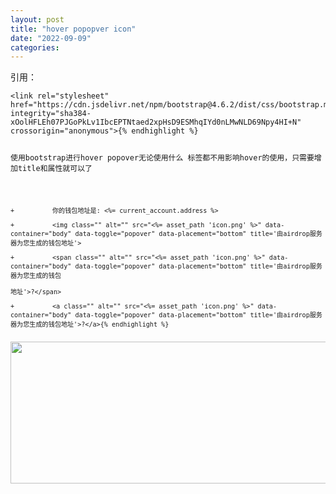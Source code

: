 ```yaml
---
layout: post
title: "hover popopver icon"
date: "2022-09-09"
categories: 
---
```

<p>引用：</p>

<pre>
<code>&lt;link rel=&quot;stylesheet&quot; href=&quot;https://cdn.jsdelivr.net/npm/bootstrap@4.6.2/dist/css/bootstrap.min.css&quot; integrity=&quot;sha384-xOolHFLEh07PJGoPkLv1IbcEPTNtaed2xpHsD9ESMhqIYd0nLMwNLD69Npy4HI+N&quot; crossorigin=&quot;anonymous&quot;&gt;{% endhighlight %}

<p>使用bootstrap进行hover popover无论使用什么 标签都不用影响hover的使用，只需要增加title和属性就可以了</p>

<pre>
<code>+&nbsp;&nbsp;&nbsp;&nbsp;&nbsp;&nbsp;&nbsp;&nbsp;&nbsp; 你的钱包地址是: &lt;%= current_account.address %&gt;

+&nbsp;&nbsp;&nbsp;&nbsp;&nbsp;&nbsp;&nbsp;&nbsp;&nbsp; &lt;img class=&quot;&quot; alt=&quot;&quot; src=&quot;&lt;%= asset_path &#39;icon.png&#39; %&gt;&quot; data-container=&quot;body&quot; data-toggle=&quot;popover&quot; data-placement=&quot;bottom&quot; title=&#39;由airdrop服务器为您生成的钱包地址&#39;&gt;

+&nbsp;&nbsp;&nbsp;&nbsp;&nbsp;&nbsp;&nbsp;&nbsp;&nbsp; &lt;span class=&quot;&quot; alt=&quot;&quot; src=&quot;&lt;%= asset_path &#39;icon.png&#39; %&gt;&quot; data-container=&quot;body&quot; data-toggle=&quot;popover&quot; data-placement=&quot;bottom&quot; title=&#39;由airdrop服务器为您生成的钱包

地址&#39;&gt;?&lt;/span&gt;

+&nbsp;&nbsp;&nbsp;&nbsp;&nbsp;&nbsp;&nbsp;&nbsp;&nbsp; &lt;a class=&quot;&quot; alt=&quot;&quot; src=&quot;&lt;%= asset_path &#39;icon.png&#39; %&gt;&quot; data-container=&quot;body&quot; data-toggle=&quot;popover&quot; data-placement=&quot;bottom&quot; title=&#39;由airdrop服务器为您生成的钱包地址&#39;&gt;?&lt;/a&gt;{% endhighlight %}

<p><img height="227" src="/uploads/ckeditor/pictures/390/image-20220909110636-1.png" width="589" /></p>

